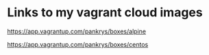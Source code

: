 

Links to my vagrant cloud images
=======
<https://app.vagrantup.com/pankrys/boxes/alpine>

<https://app.vagrantup.com/pankrys/boxes/centos>
